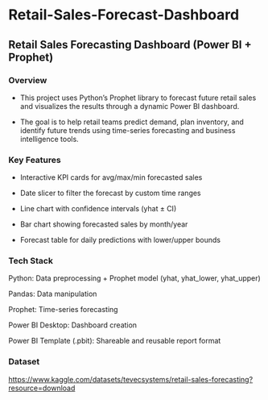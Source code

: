 # Retail-Sales-Forecast-Dashboard

## Retail Sales Forecasting Dashboard (Power BI + Prophet)
### Overview
- This project uses Python’s Prophet library to forecast future retail sales and visualizes the results through a dynamic Power BI dashboard.

- The goal is to help retail teams predict demand, plan inventory, and identify future trends using time-series forecasting and business intelligence tools.

### Key Features
- Interactive KPI cards for avg/max/min forecasted sales

- Date slicer to filter the forecast by custom time ranges

- Line chart with confidence intervals (yhat ± CI)

- Bar chart showing forecasted sales by month/year

- Forecast table for daily predictions with lower/upper bounds

### Tech Stack
Python: Data preprocessing + Prophet model (yhat, yhat_lower, yhat_upper)

Pandas: Data manipulation

Prophet: Time-series forecasting

Power BI Desktop: Dashboard creation

Power BI Template (.pbit): Shareable and reusable report format

### Dataset
https://www.kaggle.com/datasets/tevecsystems/retail-sales-forecasting?resource=download
